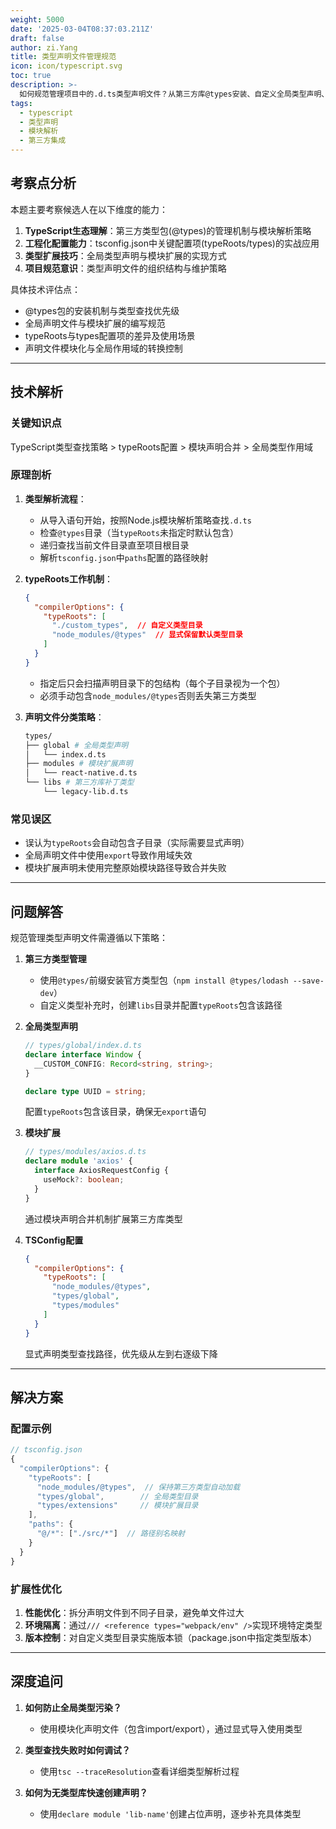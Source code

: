 ```yaml
---
weight: 5000
date: '2025-03-04T08:37:03.211Z'
draft: false
author: zi.Yang
title: 类型声明文件管理规范
icon: icon/typescript.svg
toc: true
description: >-
  如何规范管理项目中的.d.ts类型声明文件？从第三方库@types安装、自定义全局类型声明、模块扩展等场景，说明类型查找策略及tsconfig.json中typeRoots配置的作用。
tags:
  - typescript
  - 类型声明
  - 模块解析
  - 第三方集成
---
```


## 考察点分析

本题主要考察候选人在以下维度的能力：

1. **TypeScript生态理解**：第三方类型包(@types)的管理机制与模块解析策略
2. **工程化配置能力**：tsconfig.json中关键配置项(typeRoots/types)的实战应用
3. **类型扩展技巧**：全局类型声明与模块扩展的实现方式
4. **项目规范意识**：类型声明文件的组织结构与维护策略

具体技术评估点：

- @types包的安装机制与类型查找优先级
- 全局声明文件与模块扩展的编写规范
- typeRoots与types配置项的差异及使用场景
- 声明文件模块化与全局作用域的转换控制

---

## 技术解析

### 关键知识点

TypeScript类型查找策略 > typeRoots配置 > 模块声明合并 > 全局类型作用域

### 原理剖析

1. **类型解析流程**：
   - 从导入语句开始，按照Node.js模块解析策略查找`.d.ts`
   - 检查`@types`目录（当`typeRoots`未指定时默认包含）
   - 递归查找当前文件目录直至项目根目录
   - 解析`tsconfig.json`中`paths`配置的路径映射

2. **typeRoots工作机制**：

   ```json
   {
     "compilerOptions": {
       "typeRoots": [
         "./custom_types",  // 自定义类型目录
         "node_modules/@types"  // 显式保留默认类型目录
       ]
     }
   }
   ```

   - 指定后只会扫描声明目录下的包结构（每个子目录视为一个包）
   - 必须手动包含`node_modules/@types`否则丢失第三方类型

3. **声明文件分类策略**：

   ```bash
   types/
   ├── global # 全局类型声明
   │   └── index.d.ts
   ├── modules # 模块扩展声明
   │   └── react-native.d.ts
   └── libs # 第三方库补丁类型
       └── legacy-lib.d.ts
   ```

### 常见误区

- 误认为`typeRoots`会自动包含子目录（实际需要显式声明）
- 全局声明文件中使用`export`导致作用域失效
- 模块扩展声明未使用完整原始模块路径导致合并失败

---

## 问题解答

规范管理类型声明文件需遵循以下策略：

1. **第三方类型管理**
   - 使用`@types/`前缀安装官方类型包（`npm install @types/lodash --save-dev`）
   - 自定义类型补充时，创建`libs`目录并配置`typeRoots`包含该路径

2. **全局类型声明**

   ```typescript
   // types/global/index.d.ts
   declare interface Window {
     __CUSTOM_CONFIG: Record<string, string>;
   }
   
   declare type UUID = string;
   ```

   配置`typeRoots`包含该目录，确保无`export`语句

3. **模块扩展**

   ```typescript
   // types/modules/axios.d.ts
   declare module 'axios' {
     interface AxiosRequestConfig {
       useMock?: boolean;
     }
   }
   ```

   通过模块声明合并机制扩展第三方库类型

4. **TSConfig配置**

   ```json
   {
     "compilerOptions": {
       "typeRoots": [
         "node_modules/@types",
         "types/global",
         "types/modules"
       ]
     }
   }
   ```

   显式声明类型查找路径，优先级从左到右逐级下降

---

## 解决方案

### 配置示例

```typescript
// tsconfig.json
{
  "compilerOptions": {
    "typeRoots": [
      "node_modules/@types",  // 保持第三方类型自动加载
      "types/global",        // 全局类型目录
      "types/extensions"     // 模块扩展目录
    ],
    "paths": {
      "@/*": ["./src/*"]  // 路径别名映射
    }
  }
}
```

### 扩展性优化

1. **性能优化**：拆分声明文件到不同子目录，避免单文件过大
2. **环境隔离**：通过`/// <reference types="webpack/env" />`实现环境特定类型
3. **版本控制**：对自定义类型目录实施版本锁（package.json中指定类型版本）

---

## 深度追问

1. **如何防止全局类型污染？**
   - 使用模块化声明文件（包含import/export），通过显式导入使用类型

2. **类型查找失败时如何调试？**
   - 使用`tsc --traceResolution`查看详细类型解析过程

3. **如何为无类型库快速创建声明？**
   - 使用`declare module 'lib-name'`创建占位声明，逐步补充具体类型
